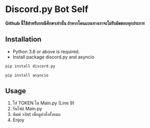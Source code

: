 # Discord.py Bot Self

**Github นี้ใช้สำหรับกรณีศึกษาเท่านั้น ถ้าหากโดนแบนทางเราจะไม่รับผิดชอบทุกประการ**

## Installation

- Python 3.6 or above is required.
- Install package discord.py and asyncio

```bash
pip install discord.py
```
```bash
pip install asyncio
```

## Usage

1. ใส่ TOKEN ใน Main.py (Line 9)
2. รันไฟล์ Main.py
3. พิมพ์ >list เพื่อดูคำสั่งทั้งหมด
4. Enjoy
